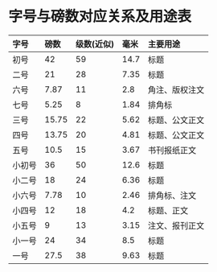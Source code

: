 # 字号与磅数对应关系及用途表 #

|字号|磅数|级数(近似)|毫米|主要用途|
|:-|:-|:-----|:-|:---|
|初号|42|59    |14.7|标题  |
|二号|21|28    |7.35|标题  |
|六号|7.87|11    |2.8|角注、版权注文|
|七号|5.25|8     |1.84|排角标 |
|三号|15.75|22    |5.62|标题、公文正文|
|四号|13.75|20    |4.81|标题、公文正文|
|五号|10.5|15    |3.67|书刊报纸正文|
|小初号|36|50    |12.6|标题  |
|小二号|18|24    |6.36|标题  |
|小六号|7.78|10    |2.46|排角标、注文|
|小四号|12|18    |4.2|标题、正文|
|小五号|9 |13    |3.15|注文、报刊正文|
|小一号|24|34    |8.5|标题  |
|一号|27.5|38    |9.63|标题  |
